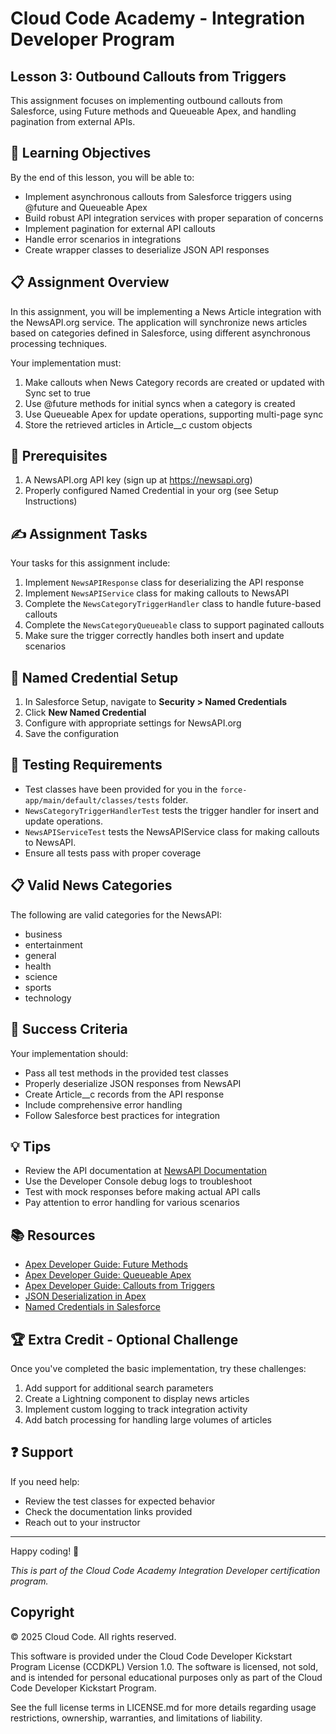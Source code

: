 # Cloud Code Academy - Integration Developer Program
## Lesson 3: Outbound Callouts from Triggers

This assignment focuses on implementing outbound callouts from Salesforce, using Future methods and Queueable Apex, and handling pagination from external APIs.

## 🎯 Learning Objectives

By the end of this lesson, you will be able to:
- Implement asynchronous callouts from Salesforce triggers using @future and Queueable Apex
- Build robust API integration services with proper separation of concerns
- Implement pagination for external API callouts
- Handle error scenarios in integrations
- Create wrapper classes to deserialize JSON API responses

## 📋 Assignment Overview

In this assignment, you will be implementing a News Article integration with the NewsAPI.org service. The application will synchronize news articles based on categories defined in Salesforce, using different asynchronous processing techniques.

Your implementation must:
1. Make callouts when News Category records are created or updated with Sync set to true
2. Use @future methods for initial syncs when a category is created
3. Use Queueable Apex for update operations, supporting multi-page sync
4. Store the retrieved articles in Article__c custom objects

## 🔨 Prerequisites

1. A NewsAPI.org API key (sign up at https://newsapi.org)
2. Properly configured Named Credential in your org (see Setup Instructions)

## ✍️ Assignment Tasks

Your tasks for this assignment include:

1. Implement `NewsAPIResponse` class for deserializing the API response
2. Implement `NewsAPIService` class for making callouts to NewsAPI
3. Complete the `NewsCategoryTriggerHandler` class to handle future-based callouts
4. Complete the `NewsCategoryQueueable` class to support paginated callouts
5. Make sure the trigger correctly handles both insert and update scenarios

## 🔑 Named Credential Setup

1. In Salesforce Setup, navigate to **Security > Named Credentials**
2. Click **New Named Credential**
3. Configure with appropriate settings for NewsAPI.org
4. Save the configuration

## 🧪 Testing Requirements

- Test classes have been provided for you in the `force-app/main/default/classes/tests` folder.
- `NewsCategoryTriggerHandlerTest` tests the trigger handler for insert and update operations.
- `NewsAPIServiceTest` tests the NewsAPIService class for making callouts to NewsAPI.
- Ensure all tests pass with proper coverage

## 📋 Valid News Categories

The following are valid categories for the NewsAPI:
- business
- entertainment
- general
- health
- science
- sports
- technology

## 🎯 Success Criteria

Your implementation should:
- Pass all test methods in the provided test classes
- Properly deserialize JSON responses from NewsAPI
- Create Article__c records from the API response
- Include comprehensive error handling
- Follow Salesforce best practices for integration

## 💡 Tips

- Review the API documentation at [NewsAPI Documentation](https://newsapi.org/docs)
- Use the Developer Console debug logs to troubleshoot
- Test with mock responses before making actual API calls
- Pay attention to error handling for various scenarios

## 📚 Resources

- [Apex Developer Guide: Future Methods](https://developer.salesforce.com/docs/atlas.en-us.apexcode.meta/apexcode/apex_async_future.htm)
- [Apex Developer Guide: Queueable Apex](https://developer.salesforce.com/docs/atlas.en-us.apexcode.meta/apexcode/apex_queueable.htm)
- [Apex Developer Guide: Callouts from Triggers](https://developer.salesforce.com/docs/atlas.en-us.apexcode.meta/apexcode/apex_triggers_bestpract.htm)
- [JSON Deserialization in Apex](https://developer.salesforce.com/docs/atlas.en-us.apexcode.meta/apexcode/apex_methods_system_json_overview.htm)
- [Named Credentials in Salesforce](https://developer.salesforce.com/docs/atlas.en-us.apexcode.meta/apexcode/apex_callouts_named_credentials.htm)

## 🏆 Extra Credit - Optional Challenge

Once you've completed the basic implementation, try these challenges:
1. Add support for additional search parameters
2. Create a Lightning component to display news articles
3. Implement custom logging to track integration activity
4. Add batch processing for handling large volumes of articles

## ❓ Support

If you need help:
- Review the test classes for expected behavior
- Check the documentation links provided
- Reach out to your instructor

---
Happy coding! 🚀

*This is part of the Cloud Code Academy Integration Developer certification program.*

## Copyright

© 2025 Cloud Code. All rights reserved.

This software is provided under the Cloud Code Developer Kickstart Program License (CCDKPL) Version 1.0.
The software is licensed, not sold, and is intended for personal educational purposes only as part of the Cloud Code Developer Kickstart Program.

See the full license terms in LICENSE.md for more details regarding usage restrictions, ownership, warranties, and limitations of liability.